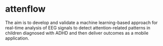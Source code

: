 # attenflow
The aim is to develop and validate a machine learning-based approach for real-time  analysis of EEG signals to detect attention-related patterns in children diagnosed  with ADHD and then deliver outcomes as a mobile application.
